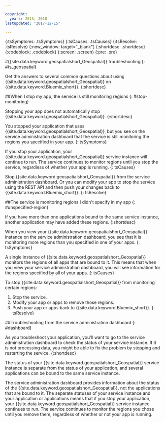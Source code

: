 ```yaml
---

copyright:
  years: 2015, 2018
lastupdated: "2017-12-15"

---
```


<!-- Attribute definitions -->
{:tsSymptoms: .tsSymptoms}
{:tsCauses: .tsCauses}
{:tsResolve: .tsResolve}
{:new_window: target="_blank"}
{:shortdesc: .shortdesc}
{:codeblock: .codeblock}
{:screen: .screen}
{:pre: .pre}

#{{site.data.keyword.geospatialshort_Geospatial}} troubleshooting
{: #ts_geospatial}


Get the answers to several common questions about using {{site.data.keyword.geospatialshort_Geospatial}} on {{site.data.keyword.Bluemix_short}}.
{:shortdesc}

##When I stop my app, the service is still monitoring regions
{: #stop-monitoring}


Stopping your app does not automatically stop {{site.data.keyword.geospatialshort_Geospatial}}.
{:shortdesc}


You stopped your application that uses {{site.data.keyword.geospatialshort_Geospatial}}, but you see on the service administration dashboard that the service is still monitoring the regions you specified in your app.
{: tsSymptoms}


If you stop your application, your {{site.data.keyword.geospatialshort_Geospatial}} service instance will continue to run. The service continues to monitor regions until you stop the service, regardless of whether your app is running.
{: tsCauses}


Stop {{site.data.keyword.geospatialshort_Geospatial}} from the service administration dashboard. Or you can modify your app to stop the service using the REST API and then push your changes back to {{site.data.keyword.Bluemix_short}}.
{: tsResolve}

##The service is monitoring regions I didn't specify in my app
{: #unspecified-region}



If you have more than one applications bound to the same service instance, another application may have added these regions.
{:shortdesc}



When you view your {{site.data.keyword.geospatialshort_Geospatial}} instance on the service administration dashboard, you see that it is monitoring more regions than you specified in one of your apps.
{: tsSymptoms}

A single instance of {{site.data.keyword.geospatialshort_Geospatial}} monitors the regions of all apps that are bound to it. This means that when you view your service administration dashboard, you will see information for the regions specified by all of your apps.
{: tsCauses}

To stop {{site.data.keyword.geospatialshort_Geospatial}} from monitoring certain regions:

1. Stop the service.
2. Modify your app or apps to remove those regions.
3. Push your app or apps back to {{site.data.keyword.Bluemix_short}}.
{: tsResolve}


##Troubleshooting from the service administration dashboard
{: #dashboard}

As you troubleshoot your application, you'll want to go to the service administration dashboard to check the status of your service instance. If it is not processing data, you might be able to fix the problem by stopping and restarting the service.
{:shortdesc}

The status of your {{site.data.keyword.geospatialshort_Geospatial}} service instance is separate from the status of your application, and several applications can be bound to the same service instance.

The service administration dashboard provides information about the status of the {{site.data.keyword.geospatialshort_Geospatial}}, not the applications that are bound to it. The separate statuses of your service instance and your application or applications means that if you stop your application, your {{site.data.keyword.geospatialshort_Geospatial}} service instance continues to run. The service continues to monitor the regions you chose until you remove them, regardless of whether or not your app is running.
